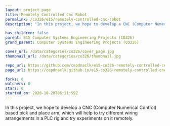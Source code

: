 ```yaml
---
layout: project_page
title: Remotely Controlled Cnc Robot
permalink: /co326/e15/remotely-controlled-cnc-robot
description: "In this project, we hope to develop a CNC (Computer Numerical Control) based pick and place arm, which will help to try different wiring arrangements in a PLC rig and try experiments on it remotely."

has_children: false
parent: E15 Computer Systems Engineering Projects (CO326)
grand_parent: Computer Systems Engineering Projects (CO326)

cover_url: /data/categories/co326/cover_page.jpg
thumbnail_url: /data/categories/co326/thumbnail.jpg

repo_url: https://github.com/cepdnaclk/e15-co326-remotely-controlled-cnc-robot
page_url: https://cepdnaclk.github.io/e15-co326-remotely-controlled-cnc-robot

forks: 0
watchers: 0
stars: 0
started_on: 2020-10-20T06:21:59Z
---
```

In this project, we hope to develop a CNC (Computer Numerical Control) based pick and place arm, which will help to try different wiring arrangements in a PLC rig and try experiments on it remotely.

